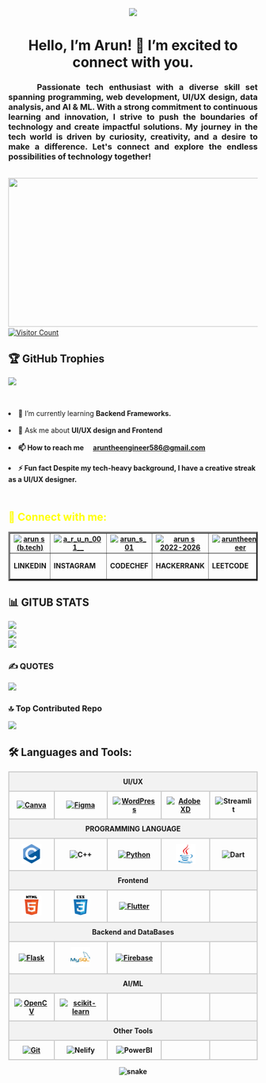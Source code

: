<div id="header" align="center">
  <img src="https://media.giphy.com/media/M9gbBd9nbDrOTu1Mqx/giphy.gif" width="100"/>
</div>
<h1 align="center">Hello, I’m Arun! 👋 I’m excited to connect with you.</h1>
<h3 align="justify">&ensp; &ensp; &ensp; Passionate tech enthusiast with a diverse skill set spanning programming, web development, UI/UX design, data analysis, and AI & ML. With a strong commitment to continuous learning and innovation, I strive to push the boundaries of technology and create impactful solutions. My journey in the tech world is driven by curiosity, creativity, and a desire to make a difference. Let's connect and explore the endless possibilities of technology together!</h3>
<br>
<div align="center">
  <img src="https://media.giphy.com/media/dWesBcTLavkZuG35MI/giphy.gif" width="600" height="300"/>
</div>
<a href="https://visitcount.itsvg.in">
  <img src="https://visitcount.itsvg.in/api?id=arun-s-coder&icon=0&color=0" alt="Visitor Count" width="150" height="45" />
</a>
<br>

## 🏆 GitHub Trophies
![](https://github-profile-trophy.vercel.app/?username=ARUN-S-CODER&theme=radical&no-frame=false&no-bg=true&margin-w=4)

   &emsp; &emsp; &emsp; &emsp; &emsp; &emsp; <li align="left">🌱 I’m currently learning <strong>Backend Frameworks.</strong></li>
   &emsp; &emsp; &emsp; &emsp; &emsp; &emsp; <li align="left">💬 Ask me about <b>UI/UX design and Frontend<b></li>
   &emsp; &emsp; &emsp; &emsp; &emsp; &emsp; <li align="left">📫 How to reach me <b><img width="15" height="15" src=https://github.com/user-attachments/assets/128a4468-c74b-4b77-a596-eb195c2d4e3a><a href="#">aruntheengineer586@gmail.com</a><b></li>
   &emsp; &emsp; &emsp; &emsp; &emsp; &emsp; <li align="left">⚡ Fun fact <b>Despite my tech-heavy background, I have a creative streak as a UI/UX designer.<b></li>
    
<h2 align="left" style="color:yellow;"><br>📡 Connect with me:</h2>

<table border="3" align="center" width="100%">
  <tr>
    <td align="center">
      <a href="https://linkedin.com/in/arun s (b.tech)" target="blank">
        <img src="https://raw.githubusercontent.com/rahuldkjain/github-profile-readme-generator/master/src/images/icons/Social/linked-in-alt.svg" alt="arun s (b.tech)" height="100" width="50" />
      </a>
    </td>
    <td align="center">
      <a href="https://instagram.com/a_r_u_n_001__" target="blank">
        <img src="https://raw.githubusercontent.com/rahuldkjain/github-profile-readme-generator/master/src/images/icons/Social/instagram.svg" alt="a_r_u_n_001__" height="100" width="50" />
      </a>
    </td>
    <td align="center">
      <a href="https://www.codechef.com/users/arun_s_01" target="blank">
        <img src="https://cdn.jsdelivr.net/npm/simple-icons@3.1.0/icons/codechef.svg" alt="arun_s_01" height="100" width="50" />
      </a>
    </td>
    <td align="center">
      <a href="https://www.hackerrank.com/arun s 2022-2026" target="blank">
        <img src="https://raw.githubusercontent.com/rahuldkjain/github-profile-readme-generator/master/src/images/icons/Social/hackerrank.svg" alt="arun s 2022-2026" height="100" width="50" />
      </a>
    </td>
    <td align="center">
      <a href="https://www.leetcode.com/aruntheengineer" target="blank">
        <img src="https://raw.githubusercontent.com/rahuldkjain/github-profile-readme-generator/master/src/images/icons/Social/leet-code.svg" alt="aruntheengineer" height="100" width="50" />
      </a>
    </td>
  </tr>
  <tr rowspan="1">
     <td>
      <p color="red">LINKEDIN</p>
    </td> 
    <td>
      <p color="red">INSTAGRAM</p>
    </td> 
    <td>
      <p color="red">CODECHEF</p>
    </td>
    <td>
      <p bgcolor="#fff00">HACKERRANK</p>
    </td>
    <td>
      <p color="red">LEETCODE</p>
    </td>
  </tr>
</table>

## 📊 GITUB STATS
![](https://github-readme-stats.vercel.app/api?username=ARUN-S-CODER&theme=chartreuse-dark&hide_border=false&include_all_commits=false&count_private=false)<br/>
![](https://github-readme-streak-stats.herokuapp.com/?user=ARUN-S-CODER&theme=chartreuse-dark&hide_border=false)<br/>
![](https://github-readme-stats.vercel.app/api/top-langs/?username=ARUN-S-CODER&theme=chartreuse-dark&hide_border=false&include_all_commits=false&count_private=false&layout=compact)

### ✍️ QUOTES
![](https://quotes-github-readme.vercel.app/api?type=horizontal&theme=radical)



### 🔝 Top Contributed Repo
![](https://github-contributor-stats.vercel.app/api?username=ARUN-S-CODER&limit=5&theme=dark&combine_all_yearly_contributions=true)

<h2 align="left">🛠 Languages and Tools:</h2>

<table align="center">
  <tr>
    <th colspan="5" style="background-color: #f2f2f2; padding: 10px; border: 2px solid #ccc; text-align: center;">UI/UX</th>
  </tr>
  <tr>
    <td align="center" style="border: 2px solid #ccc; padding: 10px;"><a href="https://www.canva.com/" target="_blank" rel="noreferrer"> <img src="https://www.vectorlogo.zone/logos/canva/canva-icon.svg" alt="Canva" width="40" height="40"/> </a></td>
    <td align="center" style="border: 2px solid #ccc; padding: 10px;"><a href="https://www.figma.com/" target="_blank" rel="noreferrer"> <img src="https://www.vectorlogo.zone/logos/figma/figma-icon.svg" alt="Figma" width="40" height="40"/> </a></td>
    <td align="center" style="border: 2px solid #ccc; padding: 10px;"><a href="https://wordpress.org/" target="_blank" rel="noreferrer"> <img src="https://www.vectorlogo.zone/logos/wordpress/wordpress-icon.svg" alt="WordPress" width="40" height="40"/> </a></td>
    <td align="center" style="border: 2px solid #ccc; padding: 10px;"><a href="https://www.adobe.com/products/xd.html" target="_blank" rel="noreferrer"> <img src="https://github.com/user-attachments/assets/3b1cb219-45c3-429a-bb9e-c72cd0e5b5c1" alt="Adobe XD" width="40" height="40"/> </a></td>
    <td align="center" style="border: 2px solid #ccc; padding: 10px;"><img src="https://github.com/user-attachments/assets/df3c4194-0ca8-406b-b8a0-35d6a60e6ee7" alt="Streamlit" width="45" height="45"/></td>
  </tr>
<tr>
    <th colspan="5" style="background-color: #f2f2f2; padding: 10px; border: 2px solid #ccc; text-align: center;">PROGRAMMING LANGUAGE</th>
</tr>


<tr>
  <td align="center" style="border: 2px solid #ccc; padding: 10px;"><a href="https://www.cprogramming.com/" target="_blank" rel="noreferrer"> <img src="https://raw.githubusercontent.com/devicons/devicon/master/icons/c/c-original.svg" alt="C" width="40" height="40"/> </a></td>
  <td align="center" style="border: 2px solid #ccc; padding: 10px;"><img src="https://github.com/user-attachments/assets/96b63bed-5428-4fae-98df-9f56904f0b07" alt="C++" width="45" height="45"/></td>
  <td align="center" style="border: 2px solid #ccc; padding: 10px;"><a href="https://www.python.org" target="_blank" rel="noreferrer"> <img src="https://i.giphy.com/media/LMt9638dO8dftAjtco/200.webp" alt="Python" width="45" height="35"/> </a></td>
  <td align="center" style="border: 2px solid #ccc; padding: 10px;"><a href="https://www.java.com" target="_blank" rel="noreferrer"> <img src="https://raw.githubusercontent.com/devicons/devicon/master/icons/java/java-original.svg" alt="Java" width="40" height="40"/> </a></td>
  <td align="center" style="border: 2px solid #ccc; padding: 10px;"><img src="https://github.com/user-attachments/assets/c95608f0-1af6-4c2d-a4a4-b6c6693480ce" alt="Dart" width="40" height="40"/></td>
</tr>
  <tr>
    <th colspan="5" style="background-color: #f2f2f2; padding: 10px; border: 2px solid #ccc; text-align: center;">Frontend</th>
  </tr>
  <tr>
    <td align="center" style="border: 2px solid #ccc; padding: 10px;"><a href="https://www.w3.org/html/" target="_blank" rel="noreferrer"> <img src="https://raw.githubusercontent.com/devicons/devicon/master/icons/html5/html5-original-wordmark.svg" alt="HTML5" width="40" height="40"/> </a></td>
    <td align="center" style="border: 2px solid #ccc; padding: 10px;"><a href="https://www.w3schools.com/css/" target="_blank" rel="noreferrer"> <img src="https://raw.githubusercontent.com/devicons/devicon/master/icons/css3/css3-original-wordmark.svg" alt="CSS3" width="40" height="40"/> </a></td>
    <td align="center" style="border: 2px solid #ccc; padding: 10px;"><a href="https://flutter.dev" target="_blank" rel="noreferrer"> <img src="https://www.vectorlogo.zone/logos/flutterio/flutterio-icon.svg" alt="Flutter" width="40" height="40"/> </a></td>
    <td align="center" style="border: 2px solid #ccc; padding: 10px;">&nbsp;</td>
    <td align="center" style="border: 2px solid #ccc; padding: 10px;">&nbsp;</td>
  </tr>
 <tr>
    <th colspan="5" style="background-color: #f2f2f2; padding: 10px; border: 2px solid #ccc; text-align: center;">Backend and DataBases</th>
 </tr>
<tr>
  <td align="center" style="border: 2px solid #ccc; padding: 10px;"><a href="https://flask.palletsprojects.com/" target="_blank" rel="noreferrer"> <img src="https://www.vectorlogo.zone/logos/pocoo_flask/pocoo_flask-icon.svg" alt="Flask" width="40" height="40"/> </a></td>
  <td align="center" style="border: 2px solid #ccc; padding: 10px;"><a href="https://www.mysql.com/" target="_blank" rel="noreferrer"> <img src="https://raw.githubusercontent.com/devicons/devicon/master/icons/mysql/mysql-original-wordmark.svg" alt="MySQL" width="40" height="40"/> </a></td>
  <td align="center" style="border: 2px solid #ccc; padding: 10px;"><a href="https://firebase.google.com/" target="_blank" rel="noreferrer"> <img src="https://www.vectorlogo.zone/logos/firebase/firebase-icon.svg" alt="Firebase" width="40" height="40"/> </a></td>
  <td align="center" style="border: 2px solid #ccc; padding: 10px;">&nbsp;</td>
  <td align="center" style="border: 2px solid #ccc; padding: 10px;">&nbsp;</td>
</tr>
 <tr>
    <th colspan="5" style="background-color: #f2f2f2; padding: 10px; border: 2px solid #ccc; text-align: center;">AI/ML</th>
 </tr>
  <tr>
    <td align="center" style="border: 2px solid #ccc; padding: 10px;"><a href="https://opencv.org/" target="_blank" rel="noreferrer"> <img src="https://www.vectorlogo.zone/logos/opencv/opencv-icon.svg" alt="OpenCV" width="40" height="40"/> </a></td>
    <td align="center" style="border: 2px solid #ccc; padding: 10px;"><a href="https://scikit-learn.org/" target="_blank" rel="noreferrer"> <img src="https://upload.wikimedia.org/wikipedia/commons/0/05/Scikit_learn_logo_small.svg" alt="scikit-learn" width="40" height="40"/> </a></td>
    <td align="center" style="border: 2px solid #ccc; padding: 10px;">&nbsp;</td>
    <td align="center" style="border: 2px solid #ccc; padding: 10px;">&nbsp;</td>
    <td align="center" style="border: 2px solid #ccc; padding: 10px;">&nbsp;</td>
  <tr>
    <th colspan="5" style="background-color: #f2f2f2; padding: 10px; border: 2px solid #ccc; text-align: center;">Other Tools</th>
  </tr>
  <tr>
    <td align="center" style="border: 2px solid #ccc; padding: 10px;"><a href="https://git-scm.com/" target="_blank" rel="noreferrer"> <img src="https://www.vectorlogo.zone/logos/git-scm/git-scm-icon.svg" alt="Git" width="40" height="40"/> </a></td>
    <td align="center" style="border: 2px solid #ccc; padding: 10px;"> <img src="https://github.com/user-attachments/assets/e7245e33-9c8d-49aa-9cf3-fced9d3a2d12" alt="Nelify" width="40" height="40"/> </a></td>
  <td align="center" style="border: 2px solid #ccc; padding: 10px;"> <img src="https://github.com/user-attachments/assets/611d616a-e498-41e2-afa9-6d13ee624f63" alt="PowerBI" width="45" height="45"/> </a></td>
  <td align="center" style="border: 2px solid #ccc; padding: 10px;">&nbsp;</td>
  <td align="center" style="border: 2px solid #ccc; padding: 10px;">&nbsp;</td>
  </tr>
</table>

<p align="center">
 <img width="1000" src="github-snake.svg" alt="snake"/>
</p>

